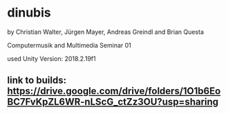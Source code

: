 # dinubis

by Christian Walter, Jürgen Mayer, Andreas Greindl and Brian Questa

Computermusik and Multimedia Seminar 01

used Unity Version: 2018.2.19f1

link to builds:
https://drive.google.com/drive/folders/1O1b6EoBC7FvKpZL6WR-nLScG_ctZz3OU?usp=sharing
----------------------------------------------------------------

